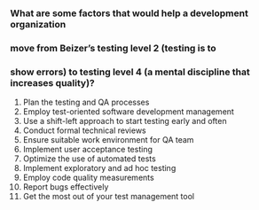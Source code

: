 ### What are some factors that would help a development organization 
### move from Beizer’s testing level 2 (testing is to 
### show errors) to testing level 4 (a mental discipline that increases quality)?

1. Plan the testing and QA processes
2. Employ test-oriented software development management
3. Use a shift-left approach to start testing early and often
4. Conduct formal technical reviews
5. Ensure suitable work environment for QA team
6. Implement user acceptance testing
7. Optimize the use of automated tests
8. Implement exploratory and ad hoc testing
9. Employ code quality measurements
10. Report bugs effectively
11. Get the most out of your test management tool
